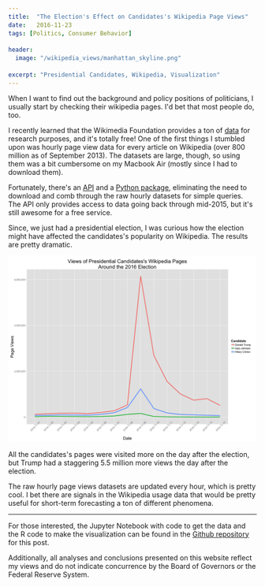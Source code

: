 ```yaml
---
title:  "The Election's Effect on Candidates's Wikipedia Page Views"
date:   2016-11-23
tags: [Politics, Consumer Behavior]

header:
  image: "/wikipedia_views/manhattan_skyline.png"

excerpt: "Presidential Candidates, Wikipedia, Visualization"
---
```


When I want to find out the background and policy positions of politicians, I usually start by checking their wikipedia pages. I'd bet that most people do, too.

I recently learned that the Wikimedia Foundation provides a ton of [data](https://meta.wikimedia.org/wiki/Research:Data) for research purposes, and it's totally free! One of the first things I stumbled upon was hourly page view data for every article on Wikipedia (over 800 million as of September 2013). The datasets are large, though, so using them was a bit cumbersome on my Macbook Air (mostly since I had to download them).

Fortunately, there's an [API](https://www.mediawiki.org/wiki/API:Main_page) and a [Python package](https://github.com/mediawiki-utilities/python-mwviews), eliminating the need to download and comb through the raw hourly datasets for simple queries. The API only provides access to data going back through mid-2015, but it's still awesome for a free service.

Since, we just had a presidential election, I was curious how the election might have affected the candidates's popularity on Wikipedia. The results are pretty dramatic.


![](/images/wikipedia_views/presidential_wiki_views.png?raw=true)

All the candidates's pages were visited more on the day after the election, but Trump had a staggering 5.5 million more views the day after the election.


The raw hourly page views datasets are updated every hour, which is pretty cool. I bet there are signals in the Wikipedia usage data that would be pretty useful for short-term forecasting a ton of different phenomena.

***

For those interested, the Jupyter Notebook with code to get the data and the R code to make the visualization can be found in the [Github repository](https://github.com/beckernick/visualizations/tree/master/State_of_the_Union_Wordcloud) for this post. 

Additionally, all analyses and conclusions presented on this website reflect my views and do not indicate concurrence by the Board of Governors or the Federal Reserve System.



